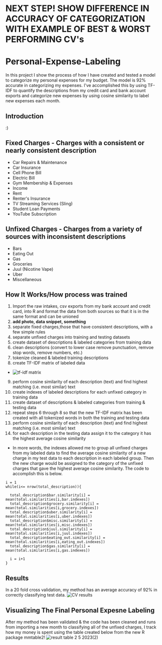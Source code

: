 # NEXT STEP! SHOW DIFFERENCE IN ACCURACY OF CATEGORIZATION WITH EXAMPLE OF BEST & WORST PERFORMING CV's

# Personal-Expense-Labeling
In this project I show the process of how I have created and tested a model to categorize my personal expenses for my budget. The model is 92% accurate in categorizing my expenses. I've accomplished this by using TF-IDF to quantify the descriptions from my credit card and bank account exports and categorize new expenses by using cosine similarity to label new expenses each month. 

## Introduction
:)

## Fixed Charges - Charges with a consistent or nearly consistent description
* Car Repairs & Maintenance
* Car Insurance
* Cell Phone Bill
* Electric Bill
* Gym Membership & Expenses
* Income
* Rent
* Renter's Insurance
* TV Streaming Services (Sling)
* Student Loan Payments
* YouTube Subscription
## Unfixed Charges - Charges from a variety of sources with inconsistent descriptions
* Bars
* Eating Out
* Gas
* Groceries
* Juul (Nicotine Vape)
* Uber
* Miscellaneous

## How It Works/How process was trained
1) Import the raw intakes, csv exports from my bank account and credit card, into R and format the data from both sources so that it is in the same format and can be unioned
2) **add photo, data snippet, something**
3) separate fixed charges,those that have consistent descriptions, with a few simple rules  
4) separate unfixed charges into training and testing datasets
5) create dataset of descriptions & labeled categories from training data
6) clean descriptions (convert to lower case remove punctuation, remvoe stop words, remove numbers, etc.)
7) tokenize cleaned & labeled training descriptions
8) create TF-IDF matrix of labeled data
* ![tf-idf matrix](https://user-images.githubusercontent.com/46107551/217439054-81514bd8-58c3-4eb7-a603-98b53c50f3d2.png)
9) perform cosine similarity of each description (text) and find highest matching (i.e. most similar) text
10) create indexes of labeled descriptions for each unfixed category in training data
11) create dataset of descriptions & labeled categories from training & testing data
12) repeat steps 6 through 8 so that the new TF-IDF matrix has been created with all tokenized words in both the training and testing data
13) perform cosine similarity of each description (text) and find highest matching (i.e. most similar) text
14) for each description in the testing data assign it to the category it has the highest average cosine similarity
* In more words, the indexes allowed me to group all unfixed charges from my labeled data to find the average cosine similarity of a new charge in my test data to each description in each labeled group. Then the new charge would be assigned to the category of the unfixed charges that gave the highest average cosine similarity. The code to accomplish this is below. 
```
i = 1
while(i<= nrow(total_description)){
  
  total_description$bar.similarity[i] = mean(total.similarities[i,bar.indexes])
  total_description$grocery.similarity[i] = mean(total.similarities[i,grocery.indexes])
  total_description$uber.similarity[i] = mean(total.similarities[i,uber.indexes])
  total_description$misc.similarity[i] = mean(total.similarities[i,misc.indexes])
  total_description$juul.similarity[i] = mean(total.similarities[i,juul.indexes])
  total_description$eating_out.similarity[i] = mean(total.similarities[i,eating_out.indexes])
  total_description$gas.similarity[i] = mean(total.similarities[i,gas.indexes])
  
  i = i+1
}

```

## Results  
In a 20 fold cross validation, my method has an average accuracy of 92% in correctly classifying test data. 
![CV results](https://user-images.githubusercontent.com/46107551/217437996-cb07cfee-316c-4035-be8b-9e3fbf5d7549.png)

## Visualizing The Final Personal Expesne Labeling
After my method has been validated & the code has been cleaned and runs from importing a new month to classifying all of the unfixed charges, I track how my money is spent using the table created below from the new R package mmtable2!
![result table 2 5 2023(2)](https://user-images.githubusercontent.com/46107551/217440758-139ac2f2-c0c4-4dd2-ba34-3ceee56e2762.png)


